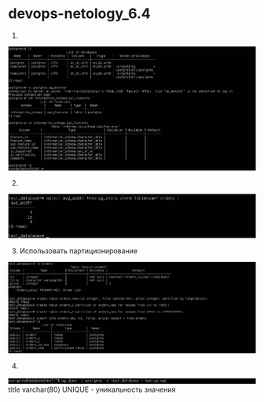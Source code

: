 # devops-netology_6.4  
1. 
![img.png](img.png)  

2. 
![img_1.png](img_1.png)  

3. Использовать партиционирование

![img_4.png](img_4.png)

4. 
![img_5.png](img_5.png)
title varchar(80) UNIQUE - уникальность значения  
